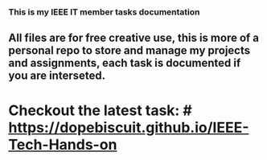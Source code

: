 ### This is my IEEE IT member tasks documentation

**All files are for free creative use, this is more of a personal repo to store and manage my projects and assignments, each task is documented if you are interseted.**
---
# Checkout the latest task: # https://dopebiscuit.github.io/IEEE-Tech-Hands-on
